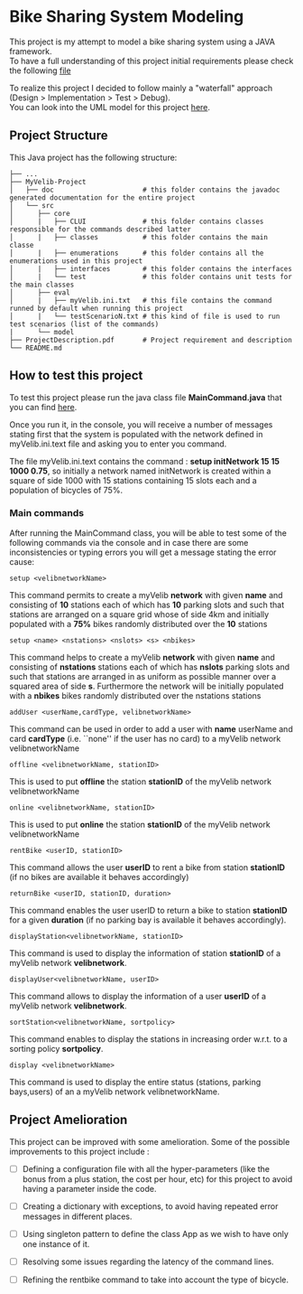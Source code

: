 # Bike Sharing System Modeling

This project is my attempt to model a bike sharing system using a JAVA framework.\
To have a full understanding of this project initial requirements please check the following [file](ProjectDescription.pdf)

To realize this project I decided to follow mainly a "waterfall" approach (Design > Implementation > Test > Debug).\
You can look into the UML model for this project [here](https://drive.google.com/file/d/1q-TxoB0rqAr499ppoq3I8OMpADKcnXM9/view?usp=sharing).
## Project Structure
 This Java project has the following structure:
 
```
├── ...
├── MyVelib-Project                  
│   ├── doc                      # this folder contains the javadoc generated documentation for the entire project
│   └── src                   
│      ├── core               
│      |   ├── CLUI              # this folder contains classes responsible for the commands described latter
│      |   ├── classes           # this folder contains the main classe
│      |   ├── enumerations      # this folder contains all the enumerations used in this project
│      |   ├── interfaces        # this folder contains the interfaces
│      |   └── test              # this folder contains unit tests for the main classes
│      ├── eval                 
│      |   ├── myVelib.ini.txt   # this file contains the command runned by default when running this project
│      |   └── testScenarioN.txt # this kind of file is used to run test scenarios (list of the commands)
|      └── model
├── ProjectDescription.pdf       # Project requirement and description
└── README.md               
```
## How to test this project
To test this project please run the java class file **MainCommand.java** that you can find [here](MyVelib-Project/src/core/CLUI/RUN/MainCommand.java).

Once you run it, in the console, you will receive a number of messages stating first that the system is populated with the network defined in myVelib.ini.text file and asking you to enter you command.

The file myVelib.ini.text contains the command : **setup initNetwork 15 15 1000
0.75**, so initially a network named initNetwork is created within a square of side 1000
with 15 stations containing 15 slots each and a population of bicycles of 75%.
### Main commands
After running the MainCommand class, you will be able to test some of the following commands via the console and in case there are some inconsistencies or typing errors you will get a message stating the error cause:
```
setup <velibnetworkName>
```
This command permits to create a myVelib **network** with given **name** and
consisting of **10** stations each of which has **10** parking slots and such that stations
are arranged on a square grid whose of side 4km and initially populated with a **75%**
bikes randomly distributed over the **10** stations
``` 
setup <name> <nstations> <nslots> <s> <nbikes>
```
This command helps to create a myVelib **network** with given **name** and consisting of **nstations** stations each of which has **nslots**
parking slots and such that stations are arranged in as uniform as possible manner
over a squared area of side **s**. Furthermore the network will
be initially populated with a **nbikes** bikes randomly distributed over the nstations
stations
```
addUser <userName,cardType, velibnetworkName>
``` 
This command can be used in order to add a user with **name**
userName and card **cardType** (i.e. ``none'' if the user has no card) to a myVelib network velibnetworkName

```
offline <velibnetworkName, stationID>
```
This is used to put **offline** the station **stationID**
of the myVelib network velibnetworkName
```
online <velibnetworkName, stationID>
```
This is used to put **online** the station **stationID** of
the myVelib network velibnetworkName
```
rentBike <userID, stationID>
```
This command allows the user **userID** to rent a bike from station
**stationID** (if no bikes are available it behaves accordingly)
```
returnBike <userID, stationID, duration>
```
This command enables the user userID to return a
bike to station **stationID** for a given **duration** (if no parking bay is available it
behaves accordingly).
```
displayStation<velibnetworkName, stationID>
```
This command is used to display the information of station **stationID** of a myVelib network **velibnetwork**.
```
displayUser<velibnetworkName, userID>
```
This command allows to display the information of a user **userID** of a myVelib network **velibnetwork**.
```
sortStation<velibnetworkName, sortpolicy>
```
This command enables to display the stations in increasing order w.r.t. to a sorting policy **sortpolicy**.
```
display <velibnetworkName>
```
This command is used to display the entire status (stations, parking bays,users) of an a myVelib network velibnetworkName.
## Project Amelioration

This project can be improved with some amelioration. Some of the possible improvements to this project include :

- [ ] Defining a configuration file with all the hyper-parameters (like the bonus from a
plus station, the cost per hour, etc) for this project to avoid having a parameter
inside the code.
- [ ] Creating a dictionary with exceptions, to avoid having repeated error messages in different places.
- [ ] Using singleton pattern to define the class App as we wish to have only one instance of it.
- [ ] Resolving some issues regarding the latency of the command lines.
- [ ] Refining the rentbike command to take into account the type of bicycle.

